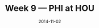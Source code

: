 ---
layout: game
title: Week 9 — PHI at HOU
season: 2014
game_id: 2014_09_PHI_HOU
week: 9
date: 2014-11-02
home_team: HOU
away_team: PHI
final_home: 
final_away: 
pbp_url: /assets/data/pbp/2014/2014_09_PHI_HOU.csv.gz
---
